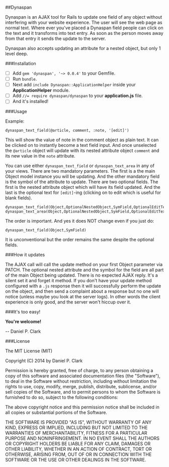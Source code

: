 ##Dynaspan

Dynaspan is an AJAX tool for Rails to update one field of any object without interfering with your website experience.  The user will see the web page as normal text.  Where ever you've placed a Dynaspan field people can click on the text and it transforms into text entry.  As soon as the person moves away from that entry it sends the update to the server.

Dynaspan also accepts updating an attribute for a nested object, but only 1 level deep.

###Installation

 - [ ] Add `gem 'dynaspan', '~> 0.0.4'` to your Gemfile.
 - [ ] Run `bundle`.
 - [ ] Next add `include Dynaspan::ApplicationHelper` inside your **ApplicationHelper** module.
 - [ ] Add `//= require dynaspan/dynaspan` to your **application.js** file.
 - [ ] And it's installed!

###Usage

Example:

    dynaspan_text_field(@article, comment, :note, '[edit]')

This will show the value of note in the comment object as plain text.  It can be clicked on to instantly become a text field input.  And once unselected the `@article` object will update with its nested attribute object `comment` and its new value in the `note` attribute.

You can use either `dynaspan_text_field` or `dynaspan_text_area` in any of your views.  There are two mandatory parameters.  The first is a the main Object model instance you will be updating.  And the other mandatory field is the symbol of the attribute to update.  There are two optional fields.  The first is the nested attribute object which will have its field updated.  And the last is the optional text for `[edit]`-ing (clicking on to edit which is useful for blank fields).

    dynaspan_text_field(Object,OptionalNestedObject,SymField,OptionalEditText)
    dynaspan_text_area(Object,OptionalNestedObject,SymField,OptionalEditText)

The order is important.  And yes it does NOT change even if you just do:

    dynaspan_text_field(Object,SymField)

It is unconventional but the order remains the same despite the optional fields.

###How it updates

The AJAX call will call the update method on your first Object parameter via PATCH.  The optional nested attribute and the symbol for the field are all part of the main Object being updated.  There is no expected AJAX reply.  It's a silent set it and forget it method.  If you don't have your update method configured with a `.js` response then it will successfully perform the update on the object, and then send a complaint about a response but no one will notice (unless maybe you look at the server logs).  In other words the client experience is only good, and the server won't hiccup over it.

###It's too easy!

**You're welcome!**

-- Daniel P. Clark

###License

The MIT License (MIT)

Copyright (C) 2014 by Daniel P. Clark

Permission is hereby granted, free of charge, to any person obtaining a copy
of this software and associated documentation files (the "Software"), to deal
in the Software without restriction, including without limitation the rights
to use, copy, modify, merge, publish, distribute, sublicense, and/or sell
copies of the Software, and to permit persons to whom the Software is
furnished to do so, subject to the following conditions:

The above copyright notice and this permission notice shall be included in
all copies or substantial portions of the Software.

THE SOFTWARE IS PROVIDED "AS IS", WITHOUT WARRANTY OF ANY KIND, EXPRESS OR
IMPLIED, INCLUDING BUT NOT LIMITED TO THE WARRANTIES OF MERCHANTABILITY,
FITNESS FOR A PARTICULAR PURPOSE AND NONINFRINGEMENT. IN NO EVENT SHALL THE
AUTHORS OR COPYRIGHT HOLDERS BE LIABLE FOR ANY CLAIM, DAMAGES OR OTHER
LIABILITY, WHETHER IN AN ACTION OF CONTRACT, TORT OR OTHERWISE, ARISING FROM,
OUT OF OR IN CONNECTION WITH THE SOFTWARE OR THE USE OR OTHER DEALINGS IN
THE SOFTWARE.

